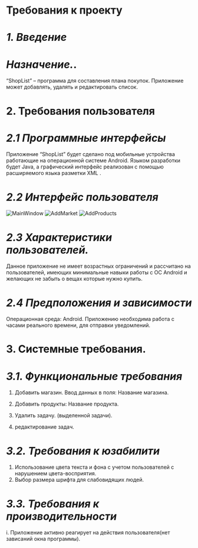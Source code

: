 # **Требования к проекту**
# ***1. Введение***
# ***Назначение.***.
“ShopList” – программа для составления плана покупок. Приложение может добавлять, удалять и редактировать список.
# **2. Требования пользователя**
# ***2.1 Программные интерфейсы***
Приложение “ShopList” будет сделано под мобильные устройства работающие на операционной системе Android. Языком разработки будет Java, а графический интерфейс реализован с помощью расширяемого языка разметки XML .
# ***2.2 Интерфейс пользователя***
![MainWindow](https://github.com/vladsenko1/Tritpo2/blob/master/mockup/start.PNG)
![AddMarket](https://github.com/vladsenko1/Tritpo2/blob/master/mockup/add%20market.PNG)
![AddProducts](https://github.com/vladsenko1/Tritpo2/blob/master/mockup/add%20products.PNG)
#  ***2.3 Характеристики пользователей.***
Данное приложение не имеет возрастных ограничений и рассчитано на пользователей, имеющих минимальные навыки работы с ОС Android и желающих не забыть о вещах которые нужно купить.
# ***2.4 Предположения и зависимости***
Операционная среда: Android. Приложению необходима работа с часами реального времени, для отправки уведомлений.
# **3. Системные требования.**
# ***3.1. Функциональные требования***
1. Добавить магазин. Ввод данных в поля:
Название магазина.


2. Добавить продукты:
Название продукта. 


3. Удалить задачу. (выделенной задачи).


4. редактирование задач.


# ***3.2. Требования к юзабилити***
1. Использование цвета текста и фона с учетом пользователей с нарушением цвета-восприятия.
2. Выбор размера шрифта для слабовидящих людей.
# ***3.3. Требования к производительности***
i. Приложение активно реагирует на действия пользователя(нет зависаний окна программы).

